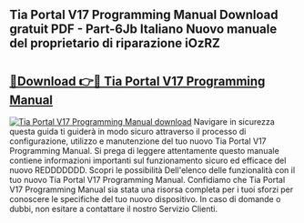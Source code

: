 ## Tia Portal V17 Programming Manual Download gratuit PDF - Part-6Jb Italiano Nuovo manuale del proprietario di riparazione iOzRZ

# <h2><a href="http://dfb587.blite.top/?on=Tia+Portal+V17+Programming+Manual">🔗Download 👉🔴 Tia Portal V17 Programming Manual</a></h2>

[![Tia Portal V17 Programming Manual download](https://i.imgur.com/lujVjoI.png)](http://dfb587.blite.top/?on=Tia+Portal+V17+Programming+Manual)
Navigare in sicurezza questa guida ti guiderà in modo sicuro attraverso il processo di configurazione, utilizzo e manutenzione del tuo nuovo Tia Portal V17 Programming Manual. Si prega di leggere attentamente questo manuale contiene informazioni importanti sul funzionamento sicuro ed efficace del nuovo REDDDDDDD. Scopri le possibilità Dell'elenco delle funzionalità con il tuo nuovo Tia Portal V17 Programming Manual. Confidiamo che Tia Portal V17 Programming Manual sia stata una risorsa completa per i tuoi sforzi per conoscere le specifiche del tuo nuovo dispositivo. In caso di domande o dubbi, non esitare a contattare il nostro Servizio Clienti.
